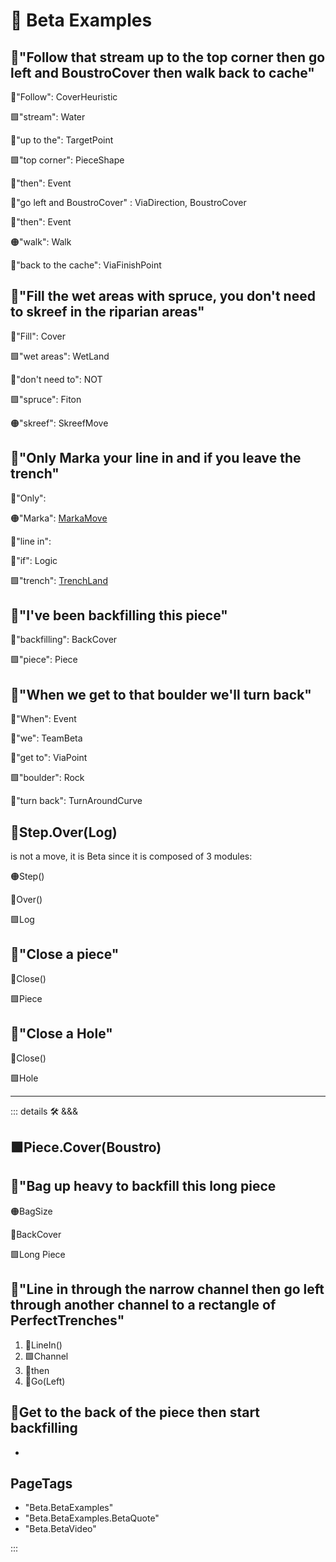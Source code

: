 # 🔷 <beta>Beta Examples</beta>

## 🔷<beta>"<via>Follow that <eko>stream</eko> up to the <eko>top corner</eko> <psike>then</psike> go left and BoustroCover </via> <psike>then</psike> <move>walk </move>back to cache"</beta>

🔻<via>"Follow": CoverHeuristic</via>

🟩<eko>"stream": Water</eko>

🔻<via>"up to the": TargetPoint</via>

🟩<eko>"top corner": PieceShape</eko>

💜<psike>"then": Event</psike>

🔻<via>"go left and BoustroCover" : ViaDirection, BoustroCover</via>

💜<psike>"then": Event</psike>

🟠<move>"walk": Walk</move>

🔻<via>"back to the cache": ViaFinishPoint</via>

## 🔷<beta>"<via>Fill</via> the <eko>wet areas</eko> with <eko>spruce</eko>, you don't need to <move>skreef</move> in the <eko>riparian areas</eko>"</beta>

🔻<via>"Fill": Cover</via>

🟩<eko>"wet areas": WetLand</eko>

💜<psike>"don't need to": NOT</psike>

🟩<eko>"spruce": Fiton</eko>

🟠<move>"skreef": SkreefMove</move>

## 🔷<beta>"Only <via>Marka</via> your <via>line in</via> and <psike>if</psike> you <via>leave</via> the <eko>trench</eko>"</beta>

🔷<beta>"Only": </beta>

🟠<move>"Marka": [MarkaMove](/encyclopedia/Move/ToolMove/MarkaMove/Overview)</move>

🔻<via>"line in": </via>

💜<psike>"if": Logic</psike>

🟩<eko>"trench": [TrenchLand](/encyclopedia/Eko/Prep/TrenchLand)</eko>

## 🔷<beta>"I've been <via>backfilling</via> this <eko>piece</eko>"</beta>

🔻<via>"backfilling": BackCover</via>

🟩<eko>"piece": Piece</eko>

## 🔷<beta>"<psike>When</psike> we <via>get to</via> that <eko>boulder</eko> we'll <via>turn back</via>"</beta>

💜<psike>"When": Event</psike>

🔷<beta>"we": TeamBeta</beta>

🔻<via>"get to": ViaPoint</via>

🟩<eko>"boulder": Rock</eko>

🔻<via>"turn back": TurnAroundCurve</via>

## 🔷<beta><move>Step</move>.<via>Over</via>(<eko>Log</eko>)</beta>

is not a move, it is Beta since it is composed of 3 modules:

🟠<move>Step()</move>

🔻<via>Over()</via>

🟩<eko>Log</eko>

## 🔷<beta>"<via>Close</via> a <eko>piece</eko>"</beta>

🔻<via>Close()</via>

🟩<eko>Piece</eko>

## 🔷<beta>"<via>Close</via> a <eko>Hole</eko>"</beta>

🔻<via>Close()</via>

🟩<eko>Hole</eko>

---

<!-- =================================================== -->
<!-- =================================================== -->
<!-- =================================================== -->
<!-- =================================================== -->
<!-- =================================================== -->
::: details 🛠 <dev>&&&</dev>

## 🟩<eko>Piece</eko>.<via>Cover(Boustro)</via>

## 🔷<beta>"<move>Bag up heavy</move> to <via>backfill</via> this <eko>long piece</eko></beta>

🟠<move>BagSize</move>

🔻<via>BackCover</via>

🟩<eko>Long Piece</eko>

## 🔷<beta>"<via>Line in through the</via> <eko>narrow channel </eko><psike>then</psike> <via>go left through</via> <eko>another channel</eko> <via>to </via>a <eko>rectangle of PerfectTrenches</eko>"</beta>

1. 🔻<via>LineIn()</via>
2. 🟩<eko>Channel</eko>
3. 💜<psike>then</psike>
4. 🔻<via>Go(Left)</via>

## 🔷<beta>Get to the back of the piece then start backfilling</beta>

-

<h2>PageTags</h2>

- "Beta.BetaExamples"
- "Beta.BetaExamples.BetaQuote"
- "Beta.BetaVideo"

:::
